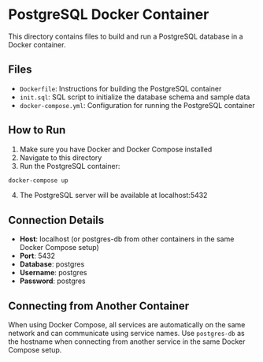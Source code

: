 # PostgreSQL Docker Container

This directory contains files to build and run a PostgreSQL database in a Docker container.

## Files

- `Dockerfile`: Instructions for building the PostgreSQL container
- `init.sql`: SQL script to initialize the database schema and sample data
- `docker-compose.yml`: Configuration for running the PostgreSQL container

## How to Run

1. Make sure you have Docker and Docker Compose installed
2. Navigate to this directory
3. Run the PostgreSQL container:

```bash
docker-compose up
```

4. The PostgreSQL server will be available at localhost:5432

## Connection Details

- **Host**: localhost (or postgres-db from other containers in the same Docker Compose setup)
- **Port**: 5432
- **Database**: postgres
- **Username**: postgres
- **Password**: postgres

## Connecting from Another Container

When using Docker Compose, all services are automatically on the same network and can communicate using service names. Use `postgres-db` as the hostname when connecting from another service in the same Docker Compose setup.